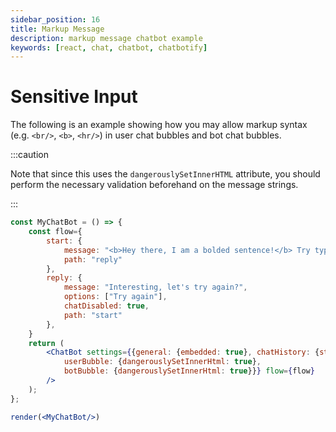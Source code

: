 ```yaml
---
sidebar_position: 16
title: Markup Message
description: markup message chatbot example
keywords: [react, chat, chatbot, chatbotify]
---
```


# Sensitive Input

The following is an example showing how you may allow markup syntax (e.g. `<br/>`, `<b>`, `<hr/>`) in user chat bubbles and bot chat bubbles.

:::caution

Note that since this uses the `dangerouslySetInnerHTML` attribute, you should perform the necessary validation beforehand on the message strings. 

:::

```jsx live noInline title=MyChatBot.js
const MyChatBot = () => {
	const flow={
		start: {
			message: "<b>Hey there, I am a bolded sentence!</b> Try typing a bolded message to me!",
			path: "reply"
		},
		reply: {
			message: "Interesting, let's try again?",
			options: ["Try again"],
			chatDisabled: true,
			path: "start"
		},
	}
	return (
		<ChatBot settings={{general: {embedded: true}, chatHistory: {storageKey: "example_markup_message"},
			userBubble: {dangerouslySetInnerHtml: true},
			botBubble: {dangerouslySetInnerHtml: true}}} flow={flow}
		/>
	);
};

render(<MyChatBot/>)
```
